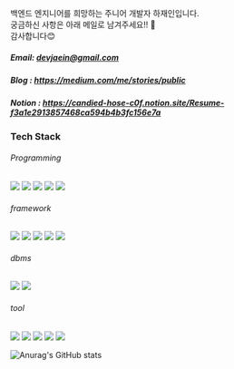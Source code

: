 백엔드 엔지니어를 희망하는 주니어 개발자 하재인입니다.  
궁금하신 사항은 아래 메일로 남겨주세요!! 👋  
감사합니다😊
##### Email: devjaein@gmail.com
##### Blog : https://medium.com/me/stories/public
##### Notion : https://candied-hose-c0f.notion.site/Resume-f3a1e2913857468ca594b4b3fc156e7a

### Tech Stack
###### Programming
<img src = "https://img.shields.io/badge/-Python3-blue?logo=python&logoColor=white"> <img src = "https://img.shields.io/badge/-Java-orange?logo=java&logoColor=white"> <img src = "https://img.shields.io/badge/-jsp-blue?logo=jsp&logoColor=orange"> <img src = "https://img.shields.io/badge/-html-white?logo=HTML5"> <img src = "https://img.shields.io/badge/-css-9cf?logo=css3">
###### framework
<img src = "https://img.shields.io/badge/-spring-white?logo=spring"> <img src="https://img.shields.io/badge/-Springboot-white?logo=springboot"> <img src="https://img.shields.io/badge/-mybatis-blue"> <img src = "https://img.shields.io/badge/-jpa-blue?logo=jpa"> <img src = "https://img.shields.io/badge/-jdbc-red?logo=jdbc%22">
###### dbms
<img src = https://img.shields.io/badge/-h2-green> <img src= "https://img.shields.io/badge/-mysql-white?logo=mysql">

###### tool
<img src = "https://img.shields.io/badge/-git-white?logo=git"> <img src = "https://img.shields.io/badge/-slack-purple?logo=slack"> <img src = "https://img.shields.io/badge/-aws-orange?logo=aws"> <img src = "https://img.shields.io/badge/-postman-brightgreen?logo=postman"> <img src = "https://img.shields.io/badge/-IntelliJ-blue">

![Anurag's GitHub stats](https://github-readme-stats.vercel.app/api?username=devjaein&show_icons=true&theme=radical)
